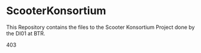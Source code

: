 # ScooterKonsortium

This Repository contains the files to the Scooter Konsortium Project done by the DI01 at BTR.

403
